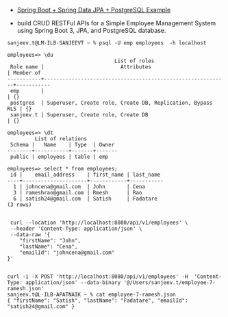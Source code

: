 * [Spring Boot + Spring Data JPA + PostgreSQL Example](https://www.javaguides.net/2019/08/spring-boot-spring-data-jpa-postgresql-example.html)

* build CRUD RESTFul APIs for a Simple Employee Management System using Spring Boot 3, JPA, and PostgreSQL database. 

```
sanjeev.t@LM-ILB-SANJEEVT ~ % psql -U emp employees  -h localhost   

employees=> \du
                                   List of roles
 Role name |                         Attributes                         | Member of 
-----------+------------------------------------------------------------+-----------
 emp       |                                                            | {}
 postgres  | Superuser, Create role, Create DB, Replication, Bypass RLS | {}
 sanjeev.t | Superuser, Create role, Create DB                          | {}

employees=> \dt
         List of relations
 Schema |   Name    | Type  | Owner 
--------+-----------+-------+-------
 public | employees | table | emp

employees=> select * from employees;
 id |    email_address    | first_name | last_name 
----+---------------------+------------+-----------
  1 | johncena@gmail.com  | John       | Cena
  3 | rameshrao@gmail.com | Rmesh      | Rao
  6 | satish24@gmail.com  | Satish     | Fadatare
(3 rows)

```
```

 curl --location 'http://localhost:8080/api/v1/employees' \
 --header 'Content-Type: application/json' \
 --data-raw '{
    "firstName": "John",
    "lastName": "Cena",
    "emailId": "johncena@gmail.com"
}'


curl -i -X POST 'http://localhost:8080/api/v1/employees' -H  'Content-Type: application/json' --data-binary '@/Users/sanjeev.t/employee-7-ramesh.json'
sanjeev.t@L-ILB-APATNAIK ~ % cat employee-7-ramesh.json 
{ "firstName": "Satish", "lastName": "Fadatare", "emailId": "satish24@gmail.com" }
```


